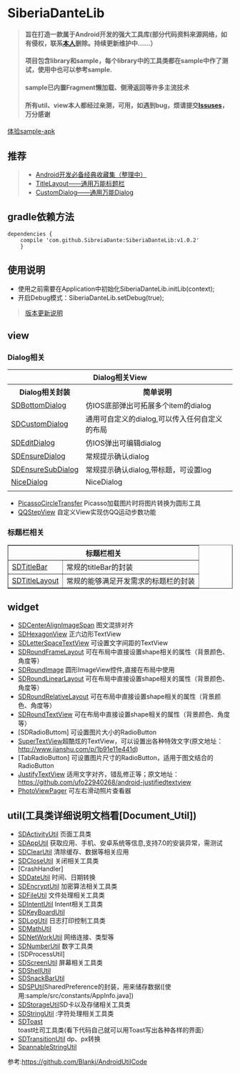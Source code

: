 # SiberiaDanteLib
>#### 旨在打造一款属于Android开发的强大工具库(部分代码资料来源网络，如有侵权，联系[本人](https://github.com/SiberiaDante/SiberiaDanteLib/blob/d30aec89d5a4972db5ee018a0f9127641b18f8a0/doc/ABOUTME.md)删除。持续更新维护中……）
>#### 项目包含library和sample，每个library中的工具类都在sample中作了测试，使用中也可以参考sample.
>#### sample已内置Fragment懒加载、侧滑返回等许多主流技术
>#### 所有util、view本人都经过亲测，可用，如遇到bug，烦请提交[Issuses](https://github.com/SiberiaDante/SiberiaDanteLib/issues)，万分感谢

[体验sample-apk](https://github.com/SiberiaDante/SiberiaDanteLib/tree/d30aec89d5a4972db5ee018a0f9127641b18f8a0/sample/sample-debug.apk)
## 推荐
>* [Android开发必备经典收藏集（整理中）]
>* [TitleLayout——通用万能标题栏]
>* [CustomDialog——通用万能Dialog]

## gradle依赖方法
```
dependencies {
    compile 'com.github.SibreiaDante:SiberiaDanteLib:v1.0.2'
	}
```
## 使用说明

 * 使用之前需要在Application中初始化SiberiaDanteLib.initLib(context);
 * 开启Debug模式：SiberiaDanteLib.setDebug(true);

> [版本更新说明](https://github.com/SiberiaDante/SiberiaDanteLib/blob/d30aec89d5a4972db5ee018a0f9127641b18f8a0/doc/VERSION_UPDATE.md)

## view
### Dialog相关
[NiceDialog]:https://github.com/SibreiaDante/SiberiaDanteLib/blob/master/siberiadante/src/main/java/com/siberiadante/lib/view/dialog/NiceDialog.java


<table>
    <tr>
        <th colspan="2">Dialog相关View</th>
    </tr>
    <tr>
        <th>Dialog相关封装</th>
        <th>简单说明</th>
    </tr>
    <tr>
        <td><a href="https://github.com/SibreiaDante/SiberiaDanteLib/blob/master/siberiadante/src/main/java/com/siberiadante/lib/view/dialog/SDBottomDialog.java">SDBottomDialog</a></td>
        <td>仿IOS底部弹出可拓展多个item的dialog</td>
    </tr>
    <tr>
        <td><a href="https://github.com/SibreiaDante/SiberiaDanteLib/blob/master/siberiadante/src/main/java/com/siberiadante/lib/view/dialog/SDCustomDialog.java">SDCustomDialog</a></td>
        <td>通用可自定义的dialog,可以传入任何自定义的布局</td>
    </tr>
    <tr>
        <td><a href="https://github.com/SibreiaDante/SiberiaDanteLib/blob/master/siberiadante/src/main/java/com/siberiadante/lib/view/dialog/SDEditDialog.java">SDEditDialog</a></td>
        <td>仿IOS弹出可编辑dialog</td>
    </tr>
    <tr>
        <td><a href="https://github.com/SibreiaDante/SiberiaDanteLib/blob/master/siberiadante/src/main/java/com/siberiadante/lib/view/dialog/SDEnsureSubDialog.java">SDEnsureDialog</a></td>
        <td>常规提示确认dialog</td>
    </tr>
    <tr>
        <td><a href="https://github.com/SiberiaDante/SiberiaDanteLib/blob/163c16d59264ea154eb49309d99b5cc4b1d786fc/siberiadante/src/main/java/com/siberiadante/lib/view/dialog/SDEnsureSubDialog.java">SDEnsureSubDialog</a></td>
        <td>常规提示确认dialog,带标题，可设置log</td>
    </tr>
    <tr>
        <td><a href="https://github.com/SibreiaDante/SiberiaDanteLib/blob/master/siberiadante/src/main/java/com/siberiadante/lib/view/dialog/NiceDialog.java">NiceDialog</a></td>
        <td>NiceDialog</td>
    </tr>
    <tr>
        <td><a href="https://github.com/SibreiaDante/SiberiaDanteLib/blob/master/siberiadante/src/main/java/com/siberiadante/lib/view/dialog/SDEnsureDialog.java"></a></td>
        <td></td>
    </tr>

</table>

* [PicassoCircleTransfer]      Picasso加载图片时将图片转换为圆形工具
* [QQStepView]               自定义View实现仿QQ运动步数功能
### 标题栏相关
<table border="1">
    <tr>
        <th colspan="2">标题栏相关</th>
    </tr>
    <tr>
        <td><a href="https://github.com/SiberiaDante/SiberiaDanteLib/blob/163c16d59264ea154eb49309d99b5cc4b1d786fc/doc/view/SDTitleBar.md">SDTitleBar</a></td>
        <td>常规的titleBar的封装</td>
    </tr>
    <tr>
        <td><a href="https://github.com/SiberiaDante/SiberiaDanteLib/blob/163c16d59264ea154eb49309d99b5cc4b1d786fc/doc/view/SDTitleLayout.md">SDTitleLayout</a></td>
        <td>常规的能够满足开发需求的标题栏的封装</td>
    </tr>
</table>

## widget
* [SDCenterAlignImageSpan]     图文混排对齐
* [SDHexagonView]             正六边形TextView
* [SDLetterSpaceTextView] 可设置文字间距的TextView
* [SDRoundFrameLayout] 可在布局中直接设置shape相关的属性（背景颜色、角度等）
* [SDRoundImage] 圆形ImageView控件,直接在布局中使用
* [SDRoundLinearLayout] 可在布局中直接设置shape相关的属性（背景颜色、角度等）
* [SDRoundRelativeLayout] 可在布局中直接设置shape相关的属性（背景颜色、角度等）
* [SDRoundTextView] 可在布局中直接设置shape相关的属性（背景颜色、角度等）
* [SDRadioButtom] 可设置图片大小的RadioButton
* [SuperTextView]超酷炫的TextView，可以设置出各种特效文字(原文地址：http://www.jianshu.com/p/1b91e11e441d)
* [TabRadioButton] 可设置图片尺寸的RadioButton，适用于图文结合的RadioButton
* [JustifyTextView] 适用文字对齐，错乱修正等；原文地址：https://github.com/ufo22940268/android-justifiedtextview
* [PhotoViewPager] 可左右滑动照片查看器

## util(工具类详细说明文档看[Document_Util])
* [SDActivityUtil]                  页面工具类
* [SDAppUtil]                       获取应用、手机、安卓系统等信息,支持7.0的安装异常，需测试
* [SDClearUtil]                     清除缓存、数据等相关应用
* [SDCloseUtil]                     关闭相关工具类
* [CrashHandler]
* [SDDateUtil]                      时间、日期转换
* [SDEncryptUtil]                     加密算法相关工具类
* [SDFileUtil]                      文件处理相关工具类
* [SDIntentUtil]                    Intent相关工具类
* [SDKeyBoardUtil]
* [SDLogUtil]                       日志打印控制工具类
* [SDMathUtil]
* [SDNetWorkUtil]                   网络连接、类型等
* [SDNumberUtil]                    数字工具类
* [SDProcessUtil]
* [SDScreenUtil]                    屏幕相关工具类
* [SDShellUtil]
* [SDSnackBarUtil]
* [SDSPUtil]SharedPreference的封装，用来储存数据([使用:sample/src/constants/AppInfo.java])
* [SDStorageUtil]SD卡以及存储相关工具类
* [SDStringUtil] :字符处理相关工具类
* [SDToast] toast吐司工具类(看下代码自己就可以用Toast写出各种各样的界面）
* [SDTransitionUtil] dp、px转换
* [SpannableStringUtil]



 参考:https://github.com/Blankj/AndroidUtilCode

<!--  View-->
<!--Dialog相关-->
[NiceDialog]:https://github.com/SibreiaDante/SiberiaDanteLib/blob/master/siberiadante/src/main/java/com/siberiadante/lib/view/dialog/NiceDialog.java
[SDBottomDialog]:https://github.com/SibreiaDante/SiberiaDanteLib/blob/master/siberiadante/src/main/java/com/siberiadante/lib/view/dialog/SDBottomDialog.java
[SDCustomDialog]:https://github.com/SibreiaDante/SiberiaDanteLib/blob/master/siberiadante/src/main/java/com/siberiadante/lib/view/dialog/SDCustomDialog.java
[SDEditDialog]:https://github.com/SibreiaDante/SiberiaDanteLib/blob/master/siberiadante/src/main/java/com/siberiadante/lib/view/dialog/SDEditDialog.java
[SDEnsureDialog]:https://github.com/SibreiaDante/SiberiaDanteLib/blob/master/siberiadante/src/main/java/com/siberiadante/lib/view/dialog/SDEnsureDialog.java
[SDEnsureSubDialog]:https://github.com/SibreiaDante/SiberiaDanteLib/blob/master/siberiadante/src/main/java/com/siberiadante/lib/view/dialog/SDEnsureSubDialog.java


[PicassoCircleTransfer]:https://github.com/SibreiaDante/SiberiaDanteLib/blob/master/siberiadante/src/main/java/com/siberiadante/lib/view/PicassoCircleTransfer.java
[QQStepView]:https://github.com/SibreiaDante/SiberiaDanteLib/blob/master/siberiadante/src/main/java/com/siberiadante/lib/view/QQStepView.java

<!--  widget-->
[JustifyTextView]:https://github.com/SibreiaDante/SiberiaDanteLib/blob/master/siberiadante/src/main/java/com/siberiadante/lib/widget/JustifyTextView.java
[PhotoViewPager]:https://github.com/SibreiaDante/SiberiaDanteLib/blob/master/siberiadante/src/main/java/com/siberiadante/lib/widget/PhotoViewPager.java
[SuperTextView]:https://github.com/SibreiaDante/SiberiaDanteLib/blob/master/siberiadante/src/main/java/com/siberiadante/lib/widget/SuperTextView.java

[SDCenterAlignImageSpan]:https://github.com/SibreiaDante/SiberiaDanteLib/blob/master/siberiadante/src/main/java/com/siberiadante/lib/widget/SDCenterAlignImageSpan.java
[SDHexagonView]:https://github.com/SibreiaDante/SiberiaDanteLib/blob/master/siberiadante/src/main/java/com/siberiadante/lib/widget/SDHexagonView.java
[SDLetterSpaceTextView]:https://github.com/SibreiaDante/SiberiaDanteLib/blob/master/siberiadante/src/main/java/com/siberiadante/lib/widget/SDLetterSpaceTextView.java
[SDRadioButton]:https://github.com/SibreiaDante/SiberiaDanteLib/blob/master/siberiadante/src/main/java/com/siberiadante/lib/widget/SDRadioButton.java
[SDRoundFrameLayout]:https://github.com/SibreiaDante/SiberiaDanteLib/blob/master/siberiadante/src/main/java/com/siberiadante/lib/widget/SDRoundFrameLayout.java
[SDRoundImage]:https://github.com/SibreiaDante/SiberiaDanteLib/blob/master/siberiadante/src/main/java/com/siberiadante/lib/widget/SDRoundImage.java
[SDRoundLinearLayout]:https://github.com/SibreiaDante/SiberiaDanteLib/blob/master/siberiadante/src/main/java/com/siberiadante/lib/widget/SDRoundLinearLayout.java
[SDRoundRelativeLayout]:https://github.com/SibreiaDante/SiberiaDanteLib/blob/master/siberiadante/src/main/java/com/siberiadante/lib/widget/SDRoundRelativeLayout.java
[SDRoundTextView]:https://github.com/SibreiaDante/SiberiaDanteLib/blob/master/siberiadante/src/main/java/com/siberiadante/lib/widget/SDRoundTextView.java

<!--  util-->
[SDActivityUtil]:https://github.com/SibreiaDante/SiberiaDanteLib/blob/master/siberiadante/src/main/java/com/siberiadante/lib/util/SDActivityUtil.java
[SDAppUtil]:https://github.com/SibreiaDante/SiberiaDanteLib/blob/master/siberiadante/src/main/java/com/siberiadante/lib/util/SDAppUtil.java
[SDClearUtil]:https://github.com/SibreiaDante/SiberiaDanteLib/blob/master/siberiadante/src/main/java/com/siberiadante/lib/util/SDClearUtil.java
[SDCloseUtil]:https://github.com/SibreiaDante/SiberiaDanteLib/blob/master/siberiadante/src/main/java/com/siberiadante/lib/util/SDCloseUtil.java
[SDCrashHandler]:https://github.com/SibreiaDante/SiberiaDanteLib/blob/master/siberiadante/src/main/java/com/siberiadante/lib/util/SDCrashHandler.java
[SDDateUtil]:https://github.com/SibreiaDante/SiberiaDanteLib/blob/master/siberiadante/src/main/java/com/siberiadante/lib/util/SDDateUtil.java
[SDEncryptUtil]:https://github.com/SibreiaDante/SiberiaDanteLib/blob/master/siberiadante/src/main/java/com/siberiadante/lib/util/SDEncryptUtil.java
[SDFileUtil]:https://github.com/SibreiaDante/SiberiaDanteLib/blob/master/siberiadante/src/main/java/com/siberiadante/lib/util/SDFileUtil.java
[SDIntentUtil]:https://github.com/SibreiaDante/SiberiaDanteLib/blob/master/siberiadante/src/main/java/com/siberiadante/lib/util/SDIntentUtil.java
[SDKeyBoardUtil]:https://github.com/SibreiaDante/SiberiaDanteLib/blob/master/siberiadante/src/main/java/com/siberiadante/lib/util/SDKeyBoardUtil.java
[SDLogUtil]:https://github.com/SibreiaDante/SiberiaDanteLib/blob/master/siberiadante/src/main/java/com/siberiadante/lib/util/SDLogUtil.java
[SDMathUtil]:https://github.com/SibreiaDante/SiberiaDanteLib/blob/master/siberiadante/src/main/java/com/siberiadante/lib/util/SDMathUtil.java
[SDNetWorkUtil]:https://github.com/SibreiaDante/SiberiaDanteLib/blob/master/siberiadante/src/main/java/com/siberiadante/lib/util/SDNetWorkUtil.java
[SDNumberUtil]:https://github.com/SibreiaDante/SiberiaDanteLib/blob/master/siberiadante/src/main/java/com/siberiadante/lib/lib/util/SDNumberUtil.java
[SDProgressUtil]:https://github.com/SibreiaDante/SiberiaDanteLib/blob/master/siberiadante/src/main/java/com/siberiadante/lib/lib/util/SDProgressUtil.java
[SDScreenUtil]:https://github.com/SibreiaDante/SiberiaDanteLib/blob/master/siberiadante/src/main/java/com/siberiadante/lib/util/SDScreenUtil.java
[SDShellUtil]:https://github.com/SibreiaDante/SiberiaDanteLib/blob/master/siberiadante/src/main/java/com/siberiadante/lib/util/SDShellUtil.java
[SDSnackBarUtil]:https://github.com/SibreiaDante/SiberiaDanteLib/blob/master/siberiadante/src/main/java/com/siberiadante/lib/util/SDSnackBarUtil.java
[SDSPUtil]:https://github.com/SibreiaDante/SiberiaDanteLib/blob/master/siberiadante/src/main/java/com/siberiadante/lib/util/SDSPUtil.java
[SDStorageUtil]:https://github.com/SibreiaDante/SiberiaDanteLib/blob/master/siberiadante/src/main/java/com/siberiadante/lib/util/SDStorageUtil.java
[SDStringUtil]:https://github.com/SibreiaDante/SiberiaDanteLib/blob/master/siberiadante/src/main/java/com/siberiadante/lib/util/SDStringUtil.java
[SDToast]:https://github.com/SibreiaDante/SiberiaDanteLib/blob/master/siberiadante/src/main/java/com/siberiadante/lib/util/SDToast.java
[SDTransitionUtil]:https://github.com/SibreiaDante/SiberiaDanteLib/blob/master/siberiadante/src/main/java/com/siberiadante/lib/util/SDTransitionUtil.java
[SpannableStringUtil]:https://github.com/SibreiaDante/SiberiaDanteLib/blob/master/siberiadante/src/main/java/com/siberiadante/lib/util/SpannableStringUtil.java



<!--  推荐-->
[Android开发必备经典收藏集（整理中）]:http://www.jianshu.com/p/a49081da249a
[TitleLayout——通用万能标题栏]:https://github.com/SiberiaDante/TitleLayout
[CustomDialog——通用万能Dialog]:https://github.com/SiberiaDante/CustomDialog